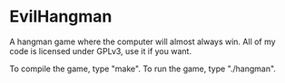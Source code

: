 EvilHangman
===========
A hangman game where the computer will almost always win. 
All of my code is licensed under GPLv3, use it if you want.

To compile the game, type "make".
To run the game, type "./hangman".
